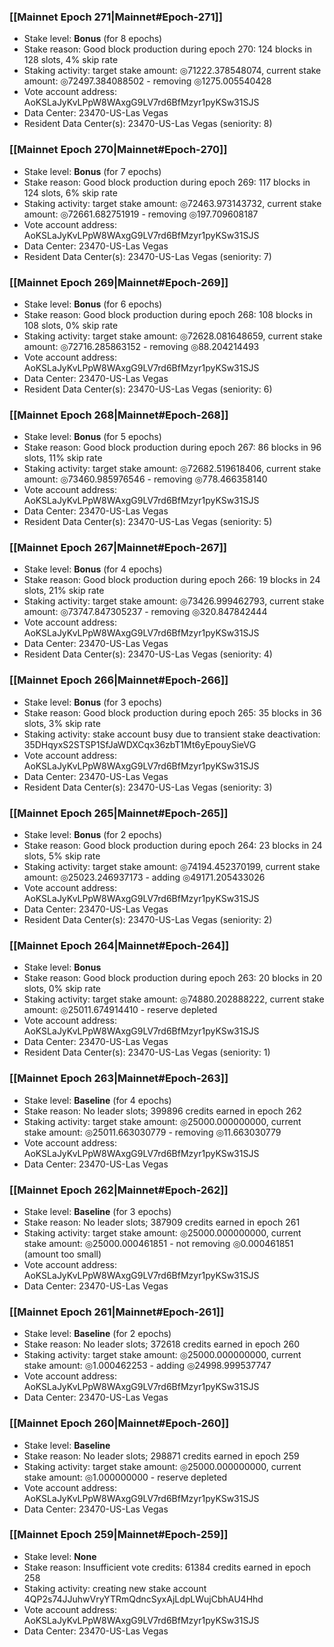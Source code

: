 ### [[Mainnet Epoch 271|Mainnet#Epoch-271]]
* Stake level: **Bonus** (for 8 epochs)
* Stake reason: Good block production during epoch 270: 124 blocks in 128 slots, 4% skip rate
* Staking activity: target stake amount: ◎71222.378548074, current stake amount: ◎72497.384088502 - removing ◎1275.005540428
* Vote account address: AoKSLaJyKvLPpW8WAxgG9LV7rd6BfMzyr1pyKSw31SJS
* Data Center: 23470-US-Las Vegas
* Resident Data Center(s): 23470-US-Las Vegas (seniority: 8)
### [[Mainnet Epoch 270|Mainnet#Epoch-270]]
* Stake level: **Bonus** (for 7 epochs)
* Stake reason: Good block production during epoch 269: 117 blocks in 124 slots, 6% skip rate
* Staking activity: target stake amount: ◎72463.973143732, current stake amount: ◎72661.682751919 - removing ◎197.709608187
* Vote account address: AoKSLaJyKvLPpW8WAxgG9LV7rd6BfMzyr1pyKSw31SJS
* Data Center: 23470-US-Las Vegas
* Resident Data Center(s): 23470-US-Las Vegas (seniority: 7)
### [[Mainnet Epoch 269|Mainnet#Epoch-269]]
* Stake level: **Bonus** (for 6 epochs)
* Stake reason: Good block production during epoch 268: 108 blocks in 108 slots, 0% skip rate
* Staking activity: target stake amount: ◎72628.081648659, current stake amount: ◎72716.285863152 - removing ◎88.204214493
* Vote account address: AoKSLaJyKvLPpW8WAxgG9LV7rd6BfMzyr1pyKSw31SJS
* Data Center: 23470-US-Las Vegas
* Resident Data Center(s): 23470-US-Las Vegas (seniority: 6)
### [[Mainnet Epoch 268|Mainnet#Epoch-268]]
* Stake level: **Bonus** (for 5 epochs)
* Stake reason: Good block production during epoch 267: 86 blocks in 96 slots, 11% skip rate
* Staking activity: target stake amount: ◎72682.519618406, current stake amount: ◎73460.985976546 - removing ◎778.466358140
* Vote account address: AoKSLaJyKvLPpW8WAxgG9LV7rd6BfMzyr1pyKSw31SJS
* Data Center: 23470-US-Las Vegas
* Resident Data Center(s): 23470-US-Las Vegas (seniority: 5)
### [[Mainnet Epoch 267|Mainnet#Epoch-267]]
* Stake level: **Bonus** (for 4 epochs)
* Stake reason: Good block production during epoch 266: 19 blocks in 24 slots, 21% skip rate
* Staking activity: target stake amount: ◎73426.999462793, current stake amount: ◎73747.847305237 - removing ◎320.847842444
* Vote account address: AoKSLaJyKvLPpW8WAxgG9LV7rd6BfMzyr1pyKSw31SJS
* Data Center: 23470-US-Las Vegas
* Resident Data Center(s): 23470-US-Las Vegas (seniority: 4)
### [[Mainnet Epoch 266|Mainnet#Epoch-266]]
* Stake level: **Bonus** (for 3 epochs)
* Stake reason: Good block production during epoch 265: 35 blocks in 36 slots, 3% skip rate
* Staking activity: stake account busy due to transient stake deactivation: 35DHqyxS2STSP1SfJaWDXCqx36zbT1Mt6yEpouySieVG
* Vote account address: AoKSLaJyKvLPpW8WAxgG9LV7rd6BfMzyr1pyKSw31SJS
* Data Center: 23470-US-Las Vegas
* Resident Data Center(s): 23470-US-Las Vegas (seniority: 3)
### [[Mainnet Epoch 265|Mainnet#Epoch-265]]
* Stake level: **Bonus** (for 2 epochs)
* Stake reason: Good block production during epoch 264: 23 blocks in 24 slots, 5% skip rate
* Staking activity: target stake amount: ◎74194.452370199, current stake amount: ◎25023.246937173 - adding ◎49171.205433026
* Vote account address: AoKSLaJyKvLPpW8WAxgG9LV7rd6BfMzyr1pyKSw31SJS
* Data Center: 23470-US-Las Vegas
* Resident Data Center(s): 23470-US-Las Vegas (seniority: 2)
### [[Mainnet Epoch 264|Mainnet#Epoch-264]]
* Stake level: **Bonus**
* Stake reason: Good block production during epoch 263: 20 blocks in 20 slots, 0% skip rate
* Staking activity: target stake amount: ◎74880.202888222, current stake amount: ◎25011.674914410 - reserve depleted
* Vote account address: AoKSLaJyKvLPpW8WAxgG9LV7rd6BfMzyr1pyKSw31SJS
* Data Center: 23470-US-Las Vegas
* Resident Data Center(s): 23470-US-Las Vegas (seniority: 1)
### [[Mainnet Epoch 263|Mainnet#Epoch-263]]
* Stake level: **Baseline** (for 4 epochs)
* Stake reason: No leader slots; 399896 credits earned in epoch 262
* Staking activity: target stake amount: ◎25000.000000000, current stake amount: ◎25011.663030779 - removing ◎11.663030779
* Vote account address: AoKSLaJyKvLPpW8WAxgG9LV7rd6BfMzyr1pyKSw31SJS
* Data Center: 23470-US-Las Vegas
### [[Mainnet Epoch 262|Mainnet#Epoch-262]]
* Stake level: **Baseline** (for 3 epochs)
* Stake reason: No leader slots; 387909 credits earned in epoch 261
* Staking activity: target stake amount: ◎25000.000000000, current stake amount: ◎25000.000461851 - not removing ◎0.000461851 (amount too small)
* Vote account address: AoKSLaJyKvLPpW8WAxgG9LV7rd6BfMzyr1pyKSw31SJS
* Data Center: 23470-US-Las Vegas
### [[Mainnet Epoch 261|Mainnet#Epoch-261]]
* Stake level: **Baseline** (for 2 epochs)
* Stake reason: No leader slots; 372618 credits earned in epoch 260
* Staking activity: target stake amount: ◎25000.000000000, current stake amount: ◎1.000462253 - adding ◎24998.999537747
* Vote account address: AoKSLaJyKvLPpW8WAxgG9LV7rd6BfMzyr1pyKSw31SJS
* Data Center: 23470-US-Las Vegas
### [[Mainnet Epoch 260|Mainnet#Epoch-260]]
* Stake level: **Baseline**
* Stake reason: No leader slots; 298871 credits earned in epoch 259
* Staking activity: target stake amount: ◎25000.000000000, current stake amount: ◎1.000000000 - reserve depleted
* Vote account address: AoKSLaJyKvLPpW8WAxgG9LV7rd6BfMzyr1pyKSw31SJS
* Data Center: 23470-US-Las Vegas
### [[Mainnet Epoch 259|Mainnet#Epoch-259]]
* Stake level: **None**
* Stake reason: Insufficient vote credits: 61384 credits earned in epoch 258
* Staking activity: creating new stake account 4QP2s74JJuhwVryYTRmQdncSyxAjLdpLWujCbhAU4Hhd
* Vote account address: AoKSLaJyKvLPpW8WAxgG9LV7rd6BfMzyr1pyKSw31SJS
* Data Center: 23470-US-Las Vegas
